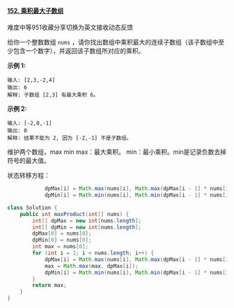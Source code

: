 #### [152. 乘积最大子数组](https://leetcode-cn.com/problems/maximum-product-subarray/)

难度中等951收藏分享切换为英文接收动态反馈

给你一个整数数组 `nums` ，请你找出数组中乘积最大的连续子数组（该子数组中至少包含一个数字），并返回该子数组所对应的乘积。

 

**示例 1:**

```
输入: [2,3,-2,4]
输出: 6
解释: 子数组 [2,3] 有最大乘积 6。
```

**示例 2:**

```
输入: [-2,0,-1]
输出: 0
解释: 结果不能为 2, 因为 [-2,-1] 不是子数组。
```

维护两个数组，max min  max：最大乘积。  min：最小乘积。min是记录负数去掉符号的最大值。

状态转移方程：

```java
            dpMax[i] = Math.max(nums[i], Math.max(dpMax[i - 1] * nums[i], dpMin[i - 1] * nums[i]));
            dpMin[i] = Math.min(nums[i], Math.min(dpMax[i - 1] * nums[i], dpMin[i - 1] * nums[i]));
```

```java
class Solution {
    public int maxProduct(int[] nums) {
        int[] dpMax = new int[nums.length];
        int[] dpMin = new int[nums.length];
        dpMax[0] = nums[0];
        dpMin[0] = nums[0];
        int max = nums[0];
        for (int i = 1; i < nums.length; i++) {
            dpMax[i] = Math.max(nums[i], Math.max(dpMax[i - 1] * nums[i], dpMin[i - 1] * nums[i]));
            max = Math.max(max, dpMax[i]);
            dpMin[i] = Math.min(nums[i], Math.min(dpMax[i - 1] * nums[i], dpMin[i - 1] * nums[i]));
        }
        return max;
    }
}
```

